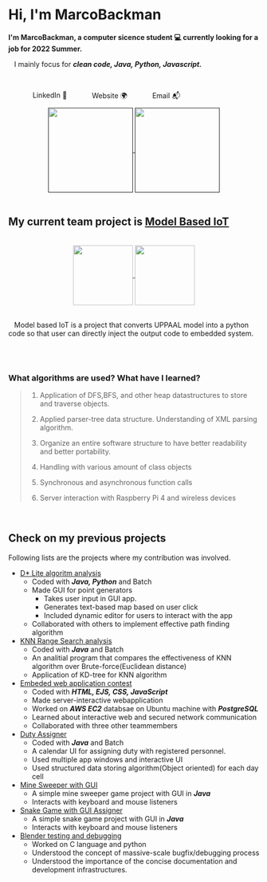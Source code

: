 
# Hi, I'm MarcoBackman

**I'm MarcoBackman, a computer sicence student 💻 currently looking for a job for 2022 Summer.**

&nbsp;&nbsp;&nbsp;I mainly focus for ***clean code, Java, Python, Javascript.***

</br>

<ul style="list-style-type: none;" >
    <li style="float:left;"><a href="https://www.linkedin.com/in/sung-jun-tony-baek-9b505b11a/" style="display:block;text-decoration: none;padding: 0px 25px;">LinkedIn 💼</a></li>
    <li style="float:left;"><a href="https://tcc2021seniorproject.github.io/" style="display:block;text-decoration: none;float:left;padding: 0px 25px;">Website 🌍</a></li>
    <li style="float:left;"><a href="mailto:sbaek2015@my.fit.edu" style="display:block;text-decoration: none;float:left;padding: 0px 25px;">Email 📬</a></li>
</ul>

</br>
</br>


<div align="center">
    <a href="">
    <img align="center" height="170" src="https://github-readme-stats.vercel.app/api?username=MarcoBackman&theme=cobalt&show_icons=true" />
    </a>
    <a href="">
    <img align="center" height="170" src="https://github-readme-stats.vercel.app/api/top-langs/?username=MarcoBackman&layout=compact" />
    </a>
</div>


</br>

## My current team project is [Model Based IoT](https://github.com/TCC2021SeniorProject)


</br>
<div align="center">
    <a href="https://github.com/TCC2021SeniorProject/ModelTranslator">
    <img align="center" height="120" src="https://github-readme-stats.vercel.app/api/pin/?username=TCC2021SeniorProject&repo=ModelTranslator" />
    </a>
    <a href="https://github.com/TCC2021SeniorProject/TCC2021SeniorProject.github.io">
    <img align="center" height="120" src="https://github-readme-stats.vercel.app/api/pin/?username=TCC2021SeniorProject&repo=TCC2021SeniorProject.github.io" />
    </a>
</div>

</br>

&nbsp;&nbsp;&nbsp;Model based IoT is a project that converts UPPAAL model into a python code so that user can directly inject the output code to embedded system.

</br>
</br>

### What algorithms are used? What have I learned?

> 1. Application of DFS,BFS, and other heap datastructures to store and traverse objects.
>
> 2. Applied parser-tree data structure. Understanding of XML parsing algorithm.
>
> 3. Organize an entire software structure to have better readability and better portability.
>
> 4. Handling with various amount of class objects
>
> 5. Synchronous and asynchronous function calls
>
> 6. Server interaction with Raspberry Pi 4 and wireless devices

</br>

## Check on my previous projects

Following lists are the projects where my contribution was involved.

- [D* Lite algoritm analysis](https://github.com/CSE4081-d-star-team)
  - Coded with ***Java, Python*** and Batch
  - Made GUI for point generators
    - Takes user input in GUI app.
    - Generates text-based map based on user click
    - Included dynamic editor for users to interact with the app
  - Collaborated with others to implement effective path finding algorithm
- [KNN Range Search analysis](https://github.com/MarcoBackman/RangeSearchAnalysis)
  - Coded with ***Java*** and Batch
  - An analitial program that compares the effectiveness of KNN algorithm over Brute-force(Euclidean distance)
  - Application of KD-tree for KNN algorithm
- [Embeded web application contest](https://github.com/MarcoBackman/2021ESWContest_webOS_3007)
  - Coded with ***HTML, EJS, CSS, JavaScript***
  - Made server-interactive webapplication
  - Worked on ***AWS EC2*** databsae on Ubuntu machine with ***PostgreSQL***
  - Learned about interactive web and secured network communication
  - Collaborated with three other teammembers
- [Duty Assigner](https://github.com/MarcoBackman/DutyAssigner)
  - Coded with ***Java*** and Batch
  - A calendar UI for assigning duty with registered personnel.
  - Used multiple app windows and interactive UI
  - Used structured data storing algorithm(Object oriented) for each day cell
- [Mine Sweeper with GUI](https://github.com/MarcoBackman/Mine-Sweeper)
  - A simple mine sweeper game project with GUI in ***Java***
  - Interacts with keyboard and mouse listeners
- [Snake Game with GUI Assigner](https://github.com/MarcoBackman/DutyAssigner)
  - A simple snake game project with GUI in ***Java***
  - Interacts with keyboard and mouse listeners
- [Blender testing and debugging](https://github.com/TeamRocket3)
  - Worked on C language and python
  - Understood the concept of massive-scale bugfix/debugging process
  - Understood the importance of the concise documentation and development infrastructures.
